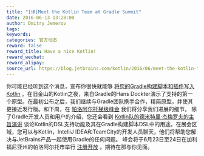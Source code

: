 ```yaml
---
title: "[译]Meet the Kotlin Team at Gradle Summit"
date: 2016-06-13 13:28:00
author: Dmitry Jemerov
tags:
keywords:
categories: 官方动态
reward: false
reward_title: Have a nice Kotlin!
reward_wechat:
reward_alipay:
source_url: https://blog.jetbrains.com/kotlin/2016/06/meet-the-kotlin-team-at-gradle-summit/
---
```


你可能已经听到这个消息，宣布你很快就能够 [将您的Gradle构建脚本和插件写入Kotlin](https://blog.jetbrains.com/kotlin/2016/05/gradle-meets-kotlin/) 。在旧金山的Kotlin之夜，来自Gradle的Hans Dockter演示了支持的第一个原型。在最初公布之后，我们继续与Gradle团队携手合作，精简原型，并使其更接近发行版。和下周，在 [帕洛阿尔托梯级峰会](https://gradlesummit.com/) 我们将分享我们进展的细节。
除了Gradle开发人员和用户的介绍，您还会看到 [Kotlin队的德米特里·杰梅罗夫的主旨演讲](https://gradlesummit.com/schedule/kotlin) 谈论Kotlin的DSL支持功能及其在Gradle构建脚本DSL中的用途。在展会区域，您可以与Kotlin，IntelliJ IDEA和TeamCity的开发人员聊天，他们将帮助您解决与JetBrains产品一起使用Gradle的任何问题。
峰会将于6月23日至24日在加利福尼亚州的帕洛阿尔托市举行 [注册开放](https://info.gradlesummit.com/conference/palo_alto/2016/06/register) 。期待在那与你见面。
